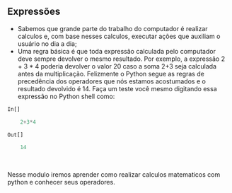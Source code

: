 ## Expressões

- Sabemos que grande parte do trabalho do computador é realizar calculos e, com base nesses calculos, executar ações que auxiliam o usuário no dia a dia;
- Uma regra básica é que toda expressão calculada pelo computador deve sempre devolver o mesmo resultado. Por exemplo, a expressão 2 + 3 * 4 poderia devolver o valor 20 caso a soma 2+3 seja calculada antes da multiplicação. Felizmente o Python segue as regras de precedência dos operadores que nós estamos acostumados e o resultado devolvido é 14. Faça um teste você mesmo digitando essa expressão no Python shell como:

```python
In[]

    2+3*4
```
```python
Out[]

    14
```
<br>

Nesse modulo iremos aprender como realizar calculos matematicos com python e conhecer seus operadores.